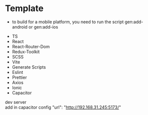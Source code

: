 # Template

- to build for a mobile platform, you need to run the script gen:add-android or gen:add-ios

* TS
* React
* React-Router-Dom
* Redux-Toolkit
* SCSS
* Vite
* Generate Scripts
* Eslint
* Prettier
* Axios
* Ionic
* Capacitor

dev server    
add in capacitor config
"url": "http://192.168.31.245:5173/"

